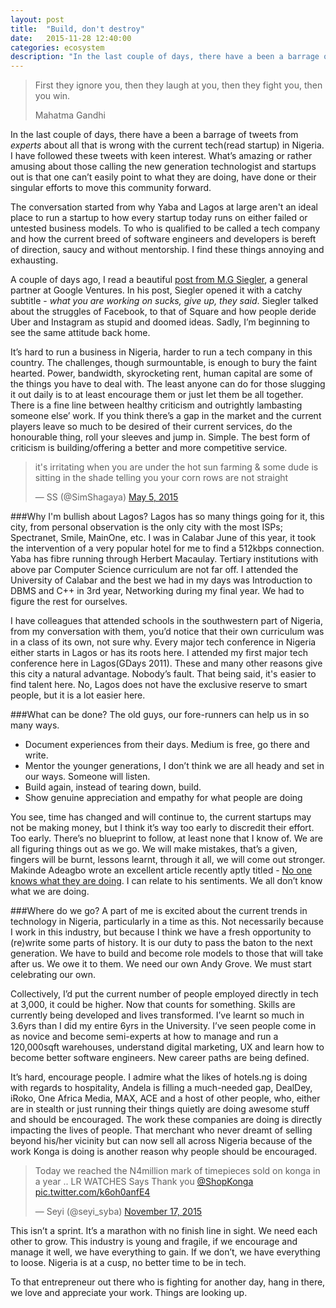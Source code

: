 ```yaml
---
layout: post
title:  "Build, don't destroy"
date:   2015-11-28 12:40:00
categories: ecosystem
description: "In the last couple of days, there have a been a barrage of tweets from *experts* about all that is wrong with the current tech(read startup) in Nigeria. I have followed these tweets with keen interest. What’s amazing or rather amusing about those calling the new generation technologist and startups out is that one can’t easily point to what they are doing, have done or their singular efforts to move this community forward"
---
```


<blockquote>
	<p>
		First they ignore you, then they laugh at you, then they fight you, then you win.
	</p>
	<footer>Mahatma Gandhi</footer>
</blockquote>

In the last couple of days, there have a been a barrage of tweets from *experts* about all that is wrong with the current tech(read startup) in Nigeria. I have followed these tweets with keen interest. What’s amazing or rather amusing about those calling the new generation technologist and startups out is that one can’t easily point to what they are doing, have done or their singular efforts to move this community forward.

The conversation started from why Yaba and Lagos at large aren't an ideal place to run a startup to how every startup today runs on either failed or untested business models. To who is qualified to be called a tech company and how the current breed of software engineers and developers is bereft of direction, saucy and without mentorship. I find these things annoying and exhausting.

A couple of days ago, I read a beautiful [post from M.G Siegler](https://500ish.com/first-61858a79d6de#.fn1be3efo), a general partner at Google Ventures. In his post, Siegler opened it with a catchy subtitle - *what you are working on sucks, give up, they said*. Siegler talked about the struggles of Facebook, to that of Square and how people deride Uber and Instagram as stupid and doomed ideas. Sadly, I’m beginning to see the same attitude back home.

It’s hard to run a business in Nigeria, harder to run a tech company in this country. The challenges, though surmountable, is enough to bury the faint hearted. Power, bandwidth, skyrocketing rent, human capital are some of the things you have to deal with. The least anyone can do for those slugging it out daily is to at least encourage them or just let them be all together. There is a fine line between healthy criticism and outrightly lambasting someone else’ work. If you think there’s a gap in the market and the current players leave so much to be desired of their current services, do the honourable thing, roll your sleeves and jump in. Simple. The best form of criticism is building/offering a better and more competitive service.

<blockquote class="twitter-tweet" data-partner="tweetdeck"><p lang="en" dir="ltr">it&#39;s irritating when you are under the hot sun farming &amp; some dude is sitting in the shade telling you your corn rows are not straight</p>&mdash; SS (@SimShagaya) <a href="https://twitter.com/SimShagaya/status/595620637592420352">May 5, 2015</a></blockquote>
<script async src="//platform.twitter.com/widgets.js" charset="utf-8"></script>

###Why I'm bullish about Lagos?
Lagos has so many things going for it, this city, from personal observation is the only city with the most ISPs; Spectranet, Smile, MainOne, etc. I was in Calabar June of this year, it took the intervention of a very popular hotel for me to find a 512kbps connection. Yaba has fibre running through Herbert Macaulay. Tertiary institutions with above par Computer Science curriculum are not far off. I attended the University of Calabar and the best we had in my days was Introduction to DBMS and C++ in 3rd year, Networking during my final year. We had to figure the rest for ourselves.

I have colleagues that attended schools in the southwestern part of Nigeria, from my conversation with them, you’d notice that their own curriculum was in a class of its own, not sure why. Every major tech conference in Nigeria either starts in Lagos or has its roots here. I attended my first major tech conference here in Lagos(GDays 2011). These and many other reasons give this city a natural advantage. Nobody’s fault. That being said, it's easier to find talent here. No, Lagos does not have the exclusive reserve to smart people, but it is a lot easier here.

###What can be done?
The old guys, our fore-runners can help us in so many ways.

- Document experiences from their days. Medium is free, go there and write.
- Mentor the younger generations, I don’t think we are all heady and set in our ways. Someone will listen.
- Build again, instead of tearing down, build.
- Show genuine appreciation and empathy for what people are doing

You see, time has changed and will continue to, the current startups may not be making money, but I think it’s way too early to discredit their effort. Too early. There’s no blueprint to follow, at least none that I know of. We are all figuring things out as we go. We will make mistakes, that’s a given, fingers will be burnt, lessons learnt, through it all, we will come out stronger. Makinde Adeagbo wrote an excellent article recently aptly titled - [No one knows what they are doing](https://www.linkedin.com/pulse/nobody-knows-what-theyre-doing-makinde-adeagbo). I can relate to his sentiments. We all don’t know what we are doing.

###Where do we go?
A part of me is excited about the current trends in technology in Nigeria, particularly in a time as this. Not necessarily because I work in this industry, but because I think we have a fresh opportunity to (re)write some parts of history. It is our duty to pass the baton to the next generation. We have to build and become role models to those that will take after us. We owe it to them. We need our own Andy Grove. We must start celebrating our own. 

Collectively, I’d put the current number of people employed directly in tech at 3,000, it could be higher. Now that counts for something. Skills are currently being developed and lives transformed. I’ve learnt so much in 3.6yrs than I did my entire 6yrs in the University. I’ve seen people come in as novice and become semi-experts at how to manage and run a 120,000sqft warehouses, understand digital marketing, UX and learn how to become better software engineers. New career paths are being defined.

It’s hard, encourage people. I admire what the likes of hotels.ng is doing with regards to hospitality, Andela is filling a much-needed gap, DealDey, iRoko, One Africa Media, MAX, ACE and a host of other people, who, either are in stealth or just running their things quietly are doing awesome stuff and should be encouraged. The work these companies are doing is directly impacting the lives of people. That merchant who never dreamt of selling beyond his/her vicinity but can now sell all across Nigeria because of the work Konga is doing is another reason why people should be encouraged.

<blockquote class="twitter-tweet" lang="en"><p lang="en" dir="ltr">Today we reached the N4million mark of timepieces sold on konga in a year .. LR WATCHES Says Thank you <a href="https://twitter.com/ShopKonga">@ShopKonga</a> <a href="https://t.co/k6oh0anfE4">pic.twitter.com/k6oh0anfE4</a></p>&mdash; Seyi (@seyi_syba) <a href="https://twitter.com/seyi_syba/status/666688706347159552">November 17, 2015</a></blockquote>
<script async src="//platform.twitter.com/widgets.js" charset="utf-8"></script>

This isn’t a sprint. It’s a marathon with no finish line in sight. We need each other to grow. This industry is young and fragile, if we encourage and manage it well, we have everything to gain. If we don’t, we have everything to loose. Nigeria is at a cusp, no better time to be in tech. 

To that entrepreneur out there who is fighting for another day, hang in there, we love and appreciate your work. Things are looking up.